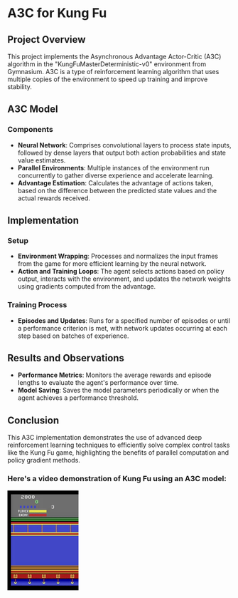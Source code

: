 # A3C for Kung Fu

## Project Overview

This project implements the Asynchronous Advantage Actor-Critic (A3C) algorithm in the "KungFuMasterDeterministic-v0" environment from Gymnasium. A3C is a type of reinforcement learning algorithm that uses multiple copies of the environment to speed up training and improve stability.

## A3C Model

### Components

- **Neural Network**: Comprises convolutional layers to process state inputs, followed by dense layers that output both action probabilities and state value estimates.
- **Parallel Environments**: Multiple instances of the environment run concurrently to gather diverse experience and accelerate learning.
- **Advantage Estimation**: Calculates the advantage of actions taken, based on the difference between the predicted state values and the actual rewards received.

## Implementation

### Setup

- **Environment Wrapping**: Processes and normalizes the input frames from the game for more efficient learning by the neural network.
- **Action and Training Loops**: The agent selects actions based on policy output, interacts with the environment, and updates the network weights using gradients computed from the advantage.

### Training Process

- **Episodes and Updates**: Runs for a specified number of episodes or until a performance criterion is met, with network updates occurring at each step based on batches of experience.

## Results and Observations

- **Performance Metrics**: Monitors the average rewards and episode lengths to evaluate the agent's performance over time.
- **Model Saving**: Saves the model parameters periodically or when the agent achieves a performance threshold.

## Conclusion

This A3C implementation demonstrates the use of advanced deep reinforcement learning techniques to efficiently solve complex control tasks like the Kung Fu game, highlighting the benefits of parallel computation and policy gradient methods.

### Here's a video demonstration of Kung Fu using an A3C model:

![Video](https://raw.githubusercontent.com/SaiSamarth123/AI-Deep-Learning-Projects/main/A3C/KungFu.gif)
